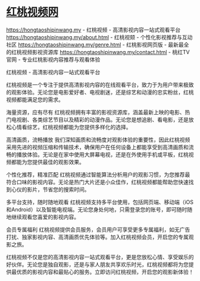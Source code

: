 # [红桃视频网 ](https://hongtaoshipinwang.my)

https://hongtaoshipinwang.my - 红桃视频 - 高清影视内容一站式观看平台
https://hongtaoshipinwang.my/about.html - 红桃视颏 - 个性化影视推荐与互动社区
https://hongtaoshipinwang.my/genre.html - 红桃影视网页版 - 最新最全的红桃视频影视资源库
https://hongtaoshipinwang.my/contact.html - 桃红TV官网 - 专业红桃影视内容推荐与观看体验

红桃视频 - 高清影视内容一站式观看平台

红桃视频是一个专注于提供高清影视内容的在线观看平台，致力于为用户带来极致的观影体验。无论您是电影爱好者、电视剧迷，还是综艺和动漫的忠实粉丝，红桃视频都能满足您的需求。

海量资源，应有尽有
红桃视频拥有丰富的影视资源库，涵盖最新上映的电影、热门电视剧、各类综艺节目以及精彩的动漫作品。无论您是想追剧、看电影，还是放松心情看综艺，红桃视频都能为您提供多样化的选择。

高清画质，流畅播放
我们深知画质和流畅度对观影体验的重要性，因此红桃视频采用先进的视频压缩和传输技术，确保用户在任何设备上都能享受到高清画质和流畅的播放体验。无论是在家中使用大屏幕电视，还是在外使用手机或平板，红桃视频都能为您提供最佳的观影效果。

个性化推荐，精准匹配
红桃视频通过智能算法分析用户的观影习惯，为您推荐最符合口味的影视内容。无论是热门大片还是小众佳作，红桃视频都能帮助您快速找到心仪的影片，节省您的搜索时间。

多平台支持，随时随地观看
红桃视频支持多平台使用，包括网页端、移动端（iOS和Android）以及智能电视端。无论您身处何地，只需登录您的账号，即可随时随地继续观看您喜爱的影视内容。

会员专属福利
红桃视频提供会员服务，会员用户可享受更多专属福利，如无广告打扰、独家影视内容、高清画质优先体验等。加入红桃视频会员，开启您的专属观影之旅。

红桃视频不仅是您的高清影视内容一站式观看平台，更是您放松心情、享受娱乐的好伙伴。无论您是独自观影，还是与家人朋友共享欢乐时光，红桃视频都将为您提供最优质的影视内容和最贴心的服务。立即访问红桃视频，开启您的观影新体验！
